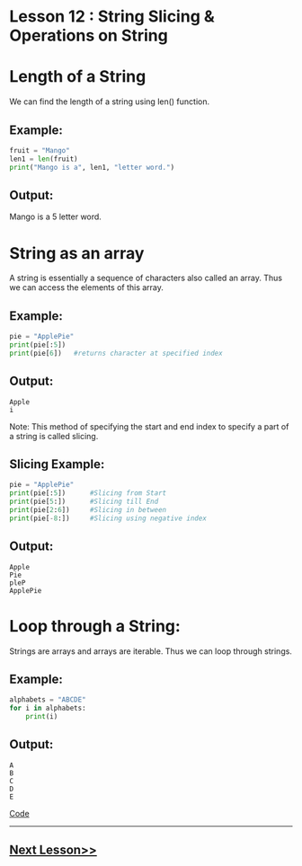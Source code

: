 # Lesson 12 :  String Slicing & Operations on String

# Length of a String
We can find the length of a string using len() function.

## Example:
```python
fruit = "Mango"
len1 = len(fruit)
print("Mango is a", len1, "letter word.")
```

## Output:
Mango is a 5 letter word.

# String as an array
A string is essentially a sequence of characters also called an array. Thus we can access the elements of this array. 

## Example:
```python
pie = "ApplePie"
print(pie[:5])
print(pie[6])	#returns character at specified index
```
## Output:
```
Apple
i
```
 
Note: This method of specifying the start and end index to specify a part of a string is called slicing. 

## Slicing Example:
```python
pie = "ApplePie"
print(pie[:5])      #Slicing from Start
print(pie[5:])      #Slicing till End
print(pie[2:6])     #Slicing in between
print(pie[-8:])     #Slicing using negative index
```
## Output:
```
Apple
Pie
pleP
ApplePie
```

# Loop through a String:
Strings are arrays and arrays are iterable. Thus we can loop through strings.

## Example:
```python
alphabets = "ABCDE"
for i in alphabets:
    print(i)
  ```

## Output:
```
A
B
C
D
E
```

[Code](https://github.com/sheikh92areeb/learn-python/tree/main/Lesson-012/main.py)

---

## [Next Lesson>>](https://github.com/sheikh92areeb/learn-python/tree/main/Lesson-013)